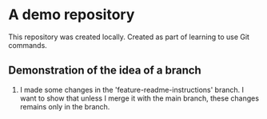 # A demo repository

This repository was created locally. Created as part of learning to use Git commands.

## Demonstration of the idea of a branch

1) I made some changes in the 'feature-readme-instructions' branch. I want to show that unless I merge it with the main branch, these changes remains only in the branch.
